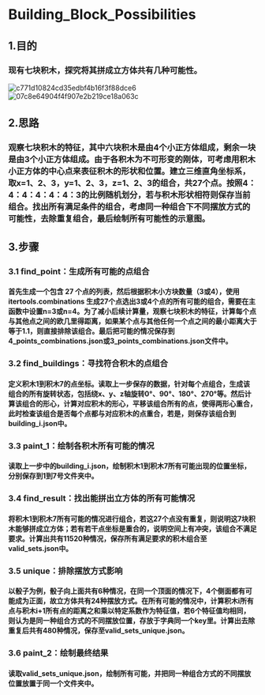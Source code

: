 # Building_Block_Possibilities
## 1.目的
### 现有七块积木，探究将其拼成立方体共有几种可能性。
![c771d10824cd35edbf4b16f3f88dce6](https://github.com/user-attachments/assets/be4de232-837f-4839-8ac4-4f1f74f2444f)
![07c8e64904f4f907e2b219ce18a063c](https://github.com/user-attachments/assets/c8ce3778-cd0e-4d01-b4d7-8664295bed00)
## 2.思路
### 观察七块积木的特征，其中六块积木是由4个小正方体组成，剩余一块是由3个小正方体组成。由于各积木为不可形变的刚体，可考虑用积木小正方体的中心点来表征积木的形状和位置。建立三维直角坐标系，取x=1、2、3，y=1、2、3，z=1、2、3的组合，共27个点。按照4：4：4：4：4：4：3的比例随机划分，若与积木形状相符则保存当前组合。找出所有满足条件的组合，考虑同一种组合下不同摆放方式的可能性，去除重复组合，最后绘制所有可能性的示意图。
## 3.步骤
### 3.1 find_point：生成所有可能的点组合
#### 首先生成一个包含 27 个点的列表，然后根据积木小方块数量（3或4），使用 itertools.combinations 生成27个点选出3或4个点的所有可能的组合，需要在主函数中设置n=3或n=4。为了减小后续计算量，观察七块积木的特征，计算每个点与其他点之间的欧几里得距离，如果某个点与其他任何一个点之间的最小距离大于等于1.1，则直接排除该组合。最后把可能的情况保存到4_points_combinations.json或3_points_combinations.json文件中。
### 3.2 find_buildings：寻找符合积木的点组合
#### 定义积木1到积木7的点坐标。读取上一步保存的数据，针对每个点组合，生成该组合的所有旋转状态，包括绕x、y、z轴旋转0°、90°、180°、270°等。然后计算该组合的形心，计算对应积木的形心，平移该组合所有的点，使得两形心重合，此时检查该组合是否每个点都与对应积木的点重合，若是，则保存该组合到building_i.json中。
### 3.3 paint_1：绘制各积木所有可能的情况
#### 读取上一步中的building_i.json，绘制积木1到积木7所有可能出现的位置坐标，分别保存到1到7号文件夹中。
### 3.4 find_result：找出能拼出立方体的所有可能情况
#### 将积木1到积木7所有可能的情况进行组合，若这27个点没有重复，则说明这7块积木能够拼成立方体；若有若干点坐标是重合的，说明空间上有冲突，该组合不满足要求。计算出共有11520种情况，保存所有满足要求的积木组合至valid_sets.json中。
### 3.5 unique：排除摆放方式影响
#### 以骰子为例，骰子向上面共有6种情况，在同一个顶面的情况下，4个侧面都有可能成为正面，故立方体共有24种摆放方式。在所有可能的情况中，计算积木i所有点与积木i+1所有点的距离之和乘以特定系数作为特征值，若6个特征值均相同，则认为是同一种组合方式的不同摆放位置，存放于字典同一个key里。计算出去除重复后共有480种情况，保存至valid_sets_unique.json。
### 3.6 paint_2：绘制最终结果
#### 读取valid_sets_unique.json，绘制所有可能，并把同一种组合方式的不同摆放位置放置于同一个文件夹中。
